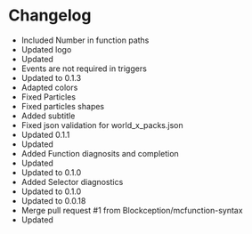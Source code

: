 # Changelog 
- Included Number in function paths
- Updated logo
- Updated
- Events are not required in triggers
- Updated to 0.1.3
- Adapted colors
- Fixed Particles
- Fixed particles shapes
- Added subtitle
- Fixed json validation for world_x_packs.json
- Updated 0.1.1
- Updated
- Added Function diagnosits and completion
- Updated
- Updated to 0.1.0
- Added Selector diagnostics
- Updated to 0.1.0
- Updated to 0.0.18
- Merge pull request #1 from Blockception/mcfunction-syntax
- Updated